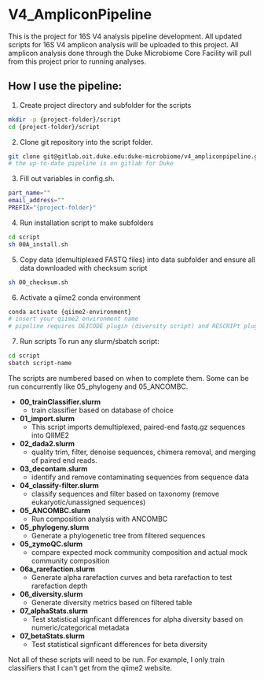 # V4_AmpliconPipeline

This is the project for 16S V4 analysis pipeline development. All updated scripts for 16S V4 amplicon analysis will be uploaded to this project. All amplicon analysis done through the Duke Microbiome Core Facility will pull from this project prior to running analyses. 

## How I use the pipeline:

1. Create project directory and subfolder for the scripts
```sh
mkdir -p {project-folder}/script
cd {project-folder}/script
```
2. Clone git repository into the script folder.
```sh
git clone git@gitlab.oit.duke.edu:duke-microbiome/v4_ampliconpipeline.git .
# the up-to-date pipeline is on gitlab for Duke
```
3. Fill out variables in config.sh.
```sh
part_name=""
email_address=""
PREFIX="{project-folder}"
```
4. Run installation script to make subfolders
```sh
cd script
sh 00A_install.sh
``` 
5. Copy data (demultiplexed FASTQ files) into data subfolder and ensure all data downloaded with checksum script
```sh
sh 00_checksum.sh
```
6. Activate a qiime2 conda environment
```sh
conda activate {qiime2-environment}
# insert your qiime2 environment name
# pipeline requires DEICODE plugin (diversity script) and RESCRIPt plugin installed (train classifier). 
```
7. Run scripts
To run any slurm/sbatch script:
```sh
cd script
sbatch script-name
```
The scripts are numbered based on when to complete them. 
Some can be run concurrently like 05_phylogeny and 05_ANCOMBC. 

- **00_trainClassifier.slurm**
  - train classifier based on database of choice
- **01_import.slurm**
  - This script imports demultiplexed, paired-end fastq.gz sequences into QIIME2
- **02_dada2.slurm**
  - quality trim, filter, denoise sequences, chimera removal, and merging of paired end reads. 
- **03_decontam.slurm**
  -  identify and remove contaminating sequences from sequence data
- **04_classify-filter.slurm**
  - classify sequences and filter based on taxonomy (remove eukaryotic/unassigned sequences)
- **05_ANCOMBC.slurm**
  - Run composition analysis with ANCOMBC 
- **05_phylogeny.slurm**
  - Generate a phylogenetic tree from filtered sequences 
- **05_zymoQC.slurm**
  - compare expected mock community composition and actual mock community composition
- **06a_rarefaction.slurm**
  - Generate alpha rarefaction curves and beta rarefaction to test rarefaction depth
- **06_diversity.slurm**
  - Generate diversity metrics based on filtered table
- **07_alphaStats.slurm**
  - Test statistical signficant differences for alpha diversity based on numeric/categorical metadata
- **07_betaStats.slurm**
  - Test statistical signficant differences for beta diversity
 
Not all of these scripts will need to be run. 
For example, I only train classifiers that I can't get from the qiime2 website. 
